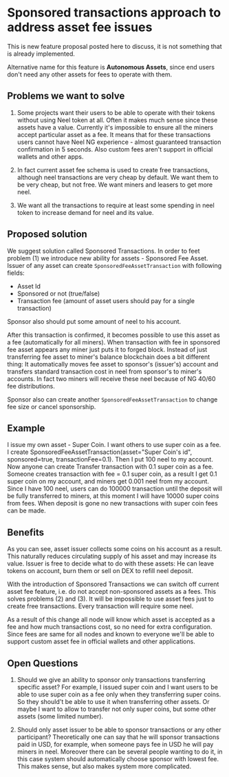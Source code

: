 # Sponsored transactions approach to address asset fee issues

This is new feature proposal posted here to discuss, it is not something that is already implemented.

Alternative name for this feature is **Autonomous Assets**, since end users don't need any other assets for fees to operate with them.

## Problems we want to solve

1. Some projects want their users to be able to operate with their tokens without using Neel token at all. Often it makes much sense since these assets have a value.  Currently it's impossible to ensure all the miners accept particular asset as a fee. It means that for these transactions users cannot have Neel NG experience - almost guaranteed transaction confirmation in 5 seconds. Also custom fees aren't support in official wallets and other apps.

2. In fact current asset fee schema is used to create free transactions, although neel transactions are very cheap by default. We want them to be very cheap, but not free. We want miners and leasers to get more neel.

3. We want all the transactions to require at least some spending in neel token to increase demand for neel and its value.

## Proposed solution

We suggest solution called Sponsored Transactions. In order to feet problem (1) we introduce new ability for assets - Sponsored Fee Asset. Issuer of any asset can create `SponsoredFeeAssetTransaction` with following fields: 

* Asset Id
* Sponsored or not (true/false)
* Transaction fee (amount of asset users should pay for a single transaction)
 
Sponsor also should put some amount of neel to his account.

After this transaction is confirmed, it becomes possible to use this asset as a fee (automatically for all miners). When transaction with fee in sponsored fee asset appears any miner just puts it to forged block. Instead of just transferring fee asset to miner's balance blockchain does a bit different thing: It automatically moves fee asset to sponsor's (issuer's) account and transfers standard transaction cost in neel from sponsor's to miner's accounts. In fact two miners will receive these neel because of NG 40/60 fee distributions.

Sponsor also can create another `SponsoredFeeAssetTransaction` to change fee size or cancel sponsorship.

## Example

I issue my own asset - Super Coin. I want others to use super coin as a fee. I create SponsoredFeeAssetTransaction(asset="Super Coin's id", sponsored=true, transactionFee=0.1). Then I put 100 neel to my account. Now anyone can create Transfer transaction with 0.1 super coin as a fee. Someone creates transaction with fee = 0.1 super coin, as a result I get 0.1 super coin on my account, and miners get 0.001 neel from my account. Since I have 100 neel, users can do 100000 transaction until the deposit will be fully transferred to miners, at this moment I will have 10000 super coins from fees. When deposit is gone no new transactions with super coin fees can be made.

## Benefits

As you can see, asset issuer collects some coins on his account as a result. This naturally reduces circulating supply of his asset and may increase its value. Issuer is free to decide what to do with these assets: He can leave tokens on account, burn them or sell on DEX to refill neel deposit.

With the introduction of Sponsored Transactions we can switch off current asset fee feature, i.e. do not accept non-sponsored assets as a fees. This solves problems (2) and (3). It will be impossible to use asset fees just to create free transactions. Every transaction will require some neel.

As a result of this change all node will know which asset is accepted as a fee and how much transactions cost, so no need for extra configuration. Since fees are same for all nodes and known to everyone we'll be able to support custom asset fee in official wallets and other applications.

## Open Questions

1. Should we give an ability to sponsor only transactions transferring specific asset? For example, I issued super coin and I want users to be able to use super coin as a fee only when they transferring super coins. So they should't be able to use it when transferring other assets. Or maybe I want to allow to transfer not only super coins, but some other assets (some limited number).

2. Should only asset issuer to be able to sponsor transactions or any other participant? Theoretically one can say that he will sponsor transactions paid in USD, for example, when someone pays fee in USD he will pay miners in neel. Moreover there can be several people wanting to do it, in this case system should automatically choose sponsor with lowest fee. This  makes sense, but also makes system more complicated.